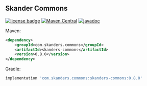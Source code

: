 ## Skander Commons

[![license badge](https://img.shields.io/github/license/alexskanders/Skanders-Commons?logo=apache)](https://github.com/alexskanders/Skanders-Commons/blob/master/LICENSE)
[![Maven Central](https://img.shields.io/maven-central/v/com.skanders.commons/skanders-commons)](https://search.maven.org/search?q=g:%22com.skanders.commons%22%20AND%20a:%22skanders-commons%22)
[![javadoc](https://javadoc.io/badge2/com.skanders.commons/skanders-commons/javadoc.svg)](https://javadoc.io/doc/com.skanders.service/skanders-commons)

Maven:

~~~xml
<dependency>
    <groupId>com.skanders.commons</groupId>
    <artifactId>skanders-commons</artifactId>
    <version>0.8.0</version>
</dependency>
~~~

Gradle:
~~~javascript
implementation 'com.skanders.commons:skanders-commons:0.8.0'
~~~

## 
